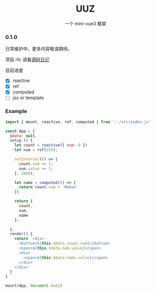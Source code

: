 <h1 align="center">UUZ</h1>

<p align="center">一个 mini-vue3 框架</p>

### 0.1.0

日常维护中，更多内容敬请期待。

项目 rfc 请看[源码日记](https://github.com/zhongmeizhi/fed-note)

目前进度

* [x] reactive
* [x] ref
* [x] computed
* [ ] jsx or template

### Example

```js
import { mount, reactive, ref, computed } from '../src/index.js'

const App = {
  $data: null,
  setup () {
    let count = reactive({ num: 0 })
    let num = ref(233);

    setInterval(() => {
      count.num += 1;
      num.value += 1;
    }, 1000);

    let name = computed(() => {
      return count.num + 'Mokou'
    })

    return {
      count,
      num,
      name
    };

  },
  render() {
    return `<div>
      <button>${this.$data.count.num}</button>
      <span>${this.$data.num.value}</span>
      <div>
        <span>${this.$data.name.value}</span>
      </div>
    </div>`
  }
}

mount(App, document.body)

```
